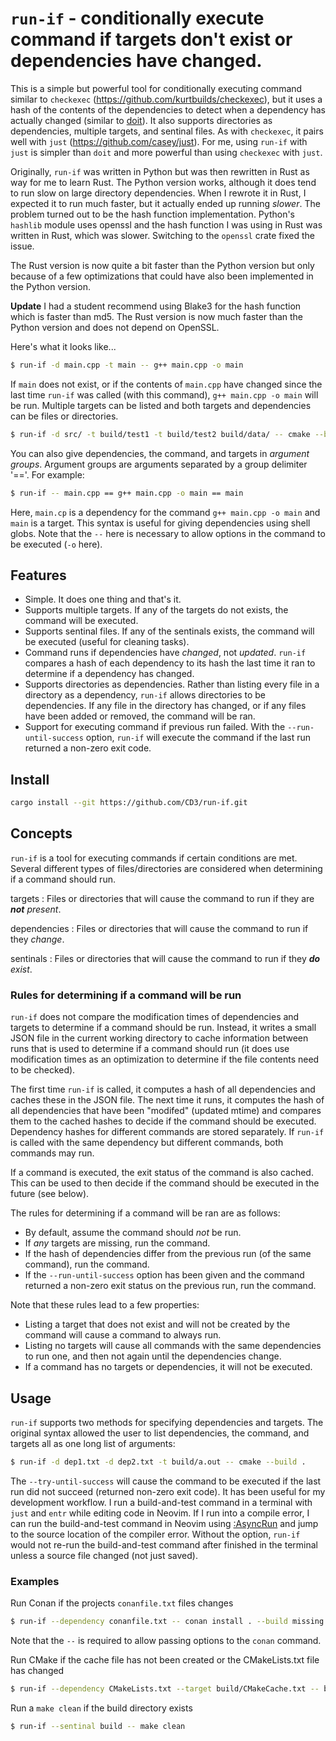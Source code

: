 # `run-if` - conditionally execute command if targets don't exist or dependencies have changed.

This is a simple but powerful tool for conditionally executing command similar to `checkexec`
(https://github.com/kurtbuilds/checkexec), but it uses a hash of the
contents of the dependencies to detect when a dependency has actually changed (similar to
[doit](https://pydoit.org/)). It also supports directories as dependencies,
multiple targets, and sentinal files. As with `checkexec`, it pairs well with `just`
(https://github.com/casey/just). For me, using `run-if` with `just` is simpler
than `doit` and more powerful than using `checkexec` with `just`.

Originally, `run-if` was written in Python but was then rewritten in Rust as way for me to learn Rust. The
Python version works, although it does tend to run slow on large directory dependencies. When I rewrote it in Rust, I expected
it to run much faster, but it actually ended up running _slower_. The problem turned out to be the hash function implementation.
Python's `hashlib` module uses openssl and the hash function I was using in Rust was written in Rust, which was slower. Switching
to the `openssl` crate fixed the issue.

The Rust version is now quite a bit faster than the Python version but only because of a few optimizations that
could have also been implemented in the Python version.

**Update** I had a student recommend using Blake3 for the hash function which is faster than md5. The
Rust version is now much faster than the Python version and does not depend on OpenSSL.

Here's what it looks like...

```bash
$ run-if -d main.cpp -t main -- g++ main.cpp -o main
```

If `main` does not exist, or if the contents of `main.cpp` have changed since the last time `run-if` was called (with this command),
`g++ main.cpp -o main` will be run.
Multiple targets can be listed and both targets and dependencies can be files or directories.

```bash
$ run-if -d src/ -t build/test1 -t build/test2 build/data/ -- cmake --build build
```

You can also give dependencies, the command, and targets in _argument groups_. Argument groups are arguments separated by a group delimiter '=='.
For example:

```bash
$ run-if -- main.cpp == g++ main.cpp -o main == main
```

Here, `main.cp` is a dependency for the command `g++ main.cpp -o main` and `main` is a target. This syntax is useful for giving dependencies using shell globs.
Note that the `--` here is necessary to allow options in the command to be executed (`-o` here).

## Features

- Simple. It does one thing and that's it.
- Supports multiple targets. If any of the targets do not exists, the command will be executed.
- Supports sentinal files. If any of the sentinals exists, the command will be executed (useful for cleaning tasks).
- Command runs if dependencies have _changed_, not _updated_. `run-if` compares a hash of each dependency to its hash the last time it ran to determine if a dependency has changed.
- Supports directories as dependencies. Rather than listing every file in a directory as a dependency, `run-if` allows directories to be dependencies. If any file in the directory has changed, or if any files have been added or removed, the command will be ran.
- Support for executing command if previous run failed. With the `--run-until-success` option, `run-if` will execute the command if the last run returned a non-zero exit code.

## Install

```bash
cargo install --git https://github.com/CD3/run-if.git
```

## Concepts

`run-if` is a tool for executing commands if certain conditions are met. Several different types of files/directories are considered when
determining if a command should run.

targets
: Files or directories that will cause the command to run if they are _**not** present_.

dependencies
: Files or directories that will cause the command to run if they _change_.

sentinals
: Files or directories that will cause the command to run if they _**do** exist_.



### Rules for determining if a command will be run

`run-if` does not compare the modification times of dependencies and targets to determine if a command should be run. Instead, it writes a small JSON
file in the current working directory to cache information between runs that is used to determine if a command should run
(it does use modification times as an optimization to determine if the file contents need to be checked).

The first time `run-if` is called, it computes a hash of all dependencies and caches these in the JSON file.
The next time it runs, it computes the hash of all dependencies that have been "modifed" (updated mtime) and
compares them to the cached hashes to decide if the command should be executed.
Dependency hashes for different commands are stored separately.
If `run-if` is called with the same dependency but different commands, both commands may run.

If a command is executed, the exit status of the command is also cached. This can be used to then decide if the command should be executed in the future (see below).

The rules for determining if a command will be ran are as follows:

- By default, assume the command should _not_ be run.
- If _any_ targets are missing, run the command.
- If the hash of dependencies differ from the previous run (of the same command), run the command.
- If the `--run-until-success` option has been given and the command returned a non-zero exit status on the previous run, run the command.

Note that these rules lead to a few properties:

- Listing a target that does not exist and will not be created by the command will cause a command to always run.
- Listing no targets will cause all commands with the same dependencies to run one, and then not again until the dependencies change.
- If a command has no targets or dependencies, it will not be executed.

## Usage


`run-if` supports two methods for specifying dependencies and targets. The original syntax allowed the user to list dependencies, the command, and targets
all as one long list of arguments:

```bash
$ run-if -d dep1.txt -d dep2.txt -t build/a.out -- cmake --build .
```

The `--try-until-success` will cause the command to be executed if the last run did not succeed (returned non-zero exit code).
It has been useful for my development workflow. I run a build-and-test command in a terminal with `just` and `entr` while editing
code in Neovim. If I run into a compile error, I can run the build-and-test command in Neovim using [:AsyncRun](https://github.com/skywind3000/asyncrun.vim)
and jump to the source location of the compiler error. Without the option, `run-if` would not re-run the build-and-test command after finished in the
terminal unless a source file changed (not just saved).

### Examples

Run Conan if the projects `conanfile.txt` files changes

```bash
$ run-if --dependency conanfile.txt -- conan install . --build missing
```
Note that the `--` is required to allow passing options to the `conan` command.

Run CMake if the cache file has not been created or the CMakeLists.txt file has changed
```bash
$ run-if --dependency CMakeLists.txt --target build/CMakeCache.txt -- bash -c 'cd build && cmake ..'
```

Run a `make clean` if the build directory exists
```bash
$ run-if --sentinal build -- make clean
```
